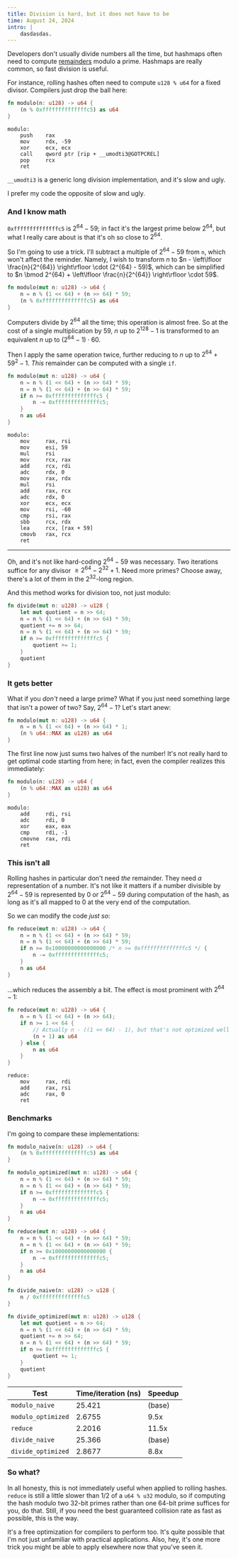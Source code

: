 ```yaml
---
title: Division is hard, but it does not have to be
time: August 24, 2024
intro: |
    dasdasdas.
---
```


Developers don't usually divide numbers all the time, but hashmaps often need to compute [remainders](https://en.wikipedia.org/wiki/Remainder) modulo a prime. Hashmaps are really common, so fast division is useful.

For instance, rolling hashes often need to compute `u128 % u64` for a fixed divisor. Compilers just drop the ball here:

```rust
fn modulo(n: u128) -> u64 {
    (n % 0xffffffffffffffc5) as u64
}
```

```x86asm
modulo:
    push    rax
    mov     rdx, -59
    xor     ecx, ecx
    call    qword ptr [rip + __umodti3@GOTPCREL]
    pop     rcx
    ret
```

`__umodti3` is a generic long division implementation, and it's slow and ugly.

I prefer my code the opposite of slow and ugly.


### And I know math

`0xffffffffffffffc5` is $2^{64} - 59$; in fact it's the largest prime below $2^{64}$, but what I really care about is that it's oh so close to $2^{64}$.

So I'm going to use a trick. I'll subtract a multiple of $2^{64} - 59$ from `n`, which won't affect the reminder. Namely, I wish to transform $n$ to $n - \left\lfloor \frac{n}{2^{64}} \right\rfloor \cdot (2^{64} - 59)$, which can be simplified to $n \bmod 2^{64} + \left\lfloor \frac{n}{2^{64}} \right\rfloor \cdot 59$.

```rust
fn modulo(mut n: u128) -> u64 {
    n = n % (1 << 64) + (n >> 64) * 59;
    (n % 0xffffffffffffffc5) as u64
}
```

Computers divide by $2^{64}$ all the time; this operation is almost free. So at the cost of a single multiplication by $59$, $n$ up to $2^{128} - 1$ is transformed to an equivalent $n$ up to $(2^{64} - 1) \cdot 60$.

Then I apply the same operation twice, further reducing to $n$ up to $2^{64} + 59^2 - 1$. *This* remainder can be computed with a single `if`.

```rust
fn modulo(mut n: u128) -> u64 {
    n = n % (1 << 64) + (n >> 64) * 59;
    n = n % (1 << 64) + (n >> 64) * 59;
    if n >= 0xffffffffffffffc5 {
        n -= 0xffffffffffffffc5;
    }
    n as u64
}
```

```x86asm
modulo:
    mov     rax, rsi
    mov     esi, 59
    mul     rsi
    mov     rcx, rax
    add     rcx, rdi
    adc     rdx, 0
    mov     rax, rdx
    mul     rsi
    add     rax, rcx
    adc     rdx, 0
    xor     ecx, ecx
    mov     rsi, -60
    cmp     rsi, rax
    sbb     rcx, rdx
    lea     rcx, [rax + 59]
    cmovb   rax, rcx
    ret
```

---

Oh, and it's not like hard-coding $2^{64} - 59$ was necessary. Two iterations suffice for any divisor $\ge 2^{64} - 2^{32} + 1$. Need more primes? Choose away, there's a lot of them in the $2^{32}$-long region.

And this method works for division too, not just modulo:

```rust
fn divide(mut n: u128) -> u128 {
    let mut quotient = n >> 64;
    n = n % (1 << 64) + (n >> 64) * 59;
    quotient += n >> 64;
    n = n % (1 << 64) + (n >> 64) * 59;
    if n >= 0xffffffffffffffc5 {
        quotient += 1;
    }
    quotient
}
```


### It gets better

What if you *don't* need a large prime? What if you just need something large that isn't a power of two? Say, $2^{64} - 1$? Let's start anew:

```rust
fn modulo(mut n: u128) -> u64 {
    n = n % (1 << 64) + (n >> 64) * 1;
    (n % u64::MAX as u128) as u64
}
```

The first line now just sums two halves of the number! It's not really hard to get optimal code starting from here; in fact, even the compiler realizes this immediately:

```rust
fn modulo(n: u128) -> u64 {
    (n % u64::MAX as u128) as u64
}
```

```x86asm
modulo:
    add     rdi, rsi
    adc     rdi, 0
    xor     eax, eax
    cmp     rdi, -1
    cmovne  rax, rdi
    ret
```


### This isn't all

Rolling hashes in particular don't need *the* remainder. They need *a* representation of a number. It's not like it matters if a number divisible by $2^{64} - 59$ is represented by $0$ or $2^{64} - 59$ during computation of the hash, as long as it's all mapped to $0$ at the very end of the computation.

So we can modify the code *just so*:

```rust
fn reduce(mut n: u128) -> u64 {
    n = n % (1 << 64) + (n >> 64) * 59;
    n = n % (1 << 64) + (n >> 64) * 59;
    if n >= 0x10000000000000000 /* n >= 0xffffffffffffffc5 */ {
        n -= 0xffffffffffffffc5;
    }
    n as u64
}
```

...which reduces the assembly a bit. The effect is most prominent with $2^{64} - 1$:

```rust
fn reduce(mut n: u128) -> u64 {
    n = n % (1 << 64) + (n >> 64);
    if n >= 1 << 64 {
        // Actually n - ((1 << 64) - 1), but that's not optimized well enough.
        (n + 1) as u64
    } else {
        n as u64
    }
}
```

```x86asm
reduce:
    mov     rax, rdi
    add     rax, rsi
    adc     rax, 0
    ret
```


### Benchmarks

I'm going to compare these implementations:

```rust
fn modulo_naive(n: u128) -> u64 {
    (n % 0xffffffffffffffc5) as u64
}

fn modulo_optimized(mut n: u128) -> u64 {
    n = n % (1 << 64) + (n >> 64) * 59;
    n = n % (1 << 64) + (n >> 64) * 59;
    if n >= 0xffffffffffffffc5 {
        n -= 0xffffffffffffffc5;
    }
    n as u64
}

fn reduce(mut n: u128) -> u64 {
    n = n % (1 << 64) + (n >> 64) * 59;
    n = n % (1 << 64) + (n >> 64) * 59;
    if n >= 0x10000000000000000 {
        n -= 0xffffffffffffffc5;
    }
    n as u64
}

fn divide_naive(n: u128) -> u128 {
    n / 0xffffffffffffffc5
}

fn divide_optimized(mut n: u128) -> u128 {
    let mut quotient = n >> 64;
    n = n % (1 << 64) + (n >> 64) * 59;
    quotient += n >> 64;
    n = n % (1 << 64) + (n >> 64) * 59;
    if n >= 0xffffffffffffffc5 {
        quotient += 1;
    }
    quotient
}
```

|Test                    |Time/iteration (ns)|Speedup                  |
|------------------------|-------------------|-------------------------|
|`modulo_naive`          |25.421             |(base)                   |
|`modulo_optimized`      |2.6755             |9.5x                     |
|`reduce`                |2.2016             |11.5x                    |
|`divide_naive`          |25.366             |(base)                   |
|`divide_optimized`      |2.8677             |8.8x                     |



### So what?

In all honesty, this is not immediately useful when applied to rolling hashes. `reduce` is still a little slower than 1/2 of a `u64 % u32` modulo, so if computing the hash modulo two 32-bit primes rather than one 64-bit prime suffices for you, do that. Still, if you need the best guaranteed collision rate as fast as possible, this is the way.

It's a free optimization for compilers to perform too. It's quite possible that I'm not just unfamiliar with practical applications. Also, hey, it's one more trick you might be able to apply elsewhere now that you've seen it.
